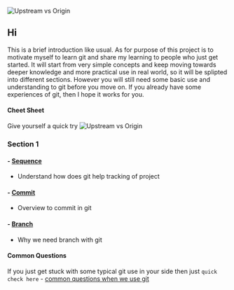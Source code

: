 ![Upstream vs Origin](https://github.com/Seven-Bi/GitTut/blob/master/images/cov/cover.jpg)

## Hi
This is a brief introduction like usual.
As for purpose of this project is to motivate myself to learn git and share my learning to people who just get started.
It will start from very simple concepts and keep moving towards deeper knowledge and more practical use in real world, so it will be splipted into 
different sections. However you will still need some basic use and understanding to git before you move on.
If you already have some experiences of git, then I hope it works for you.


#### Cheet Sheet
Give yourself a quick try
![Upstream vs Origin](https://github.com/Seven-Bi/GitTut/blob/master/images/cheat_sheet.png)


### Section 1
#### - [Sequence](./Section_1/1_sequence.md)
- Understand how does git help tracking of project

#### - [Commit](./Section_1/2_commit.md)
- Overview to commit in git

#### - [Branch](./Section_1/3_branch.md)
- Why we need branch with git

#### Common Questions
If you just get stuck with some typical git use in your side then just ``quick check here`` - [common questions when we use git](./common_questions/note.md)